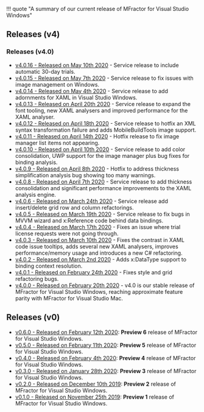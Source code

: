 !!! quote "A summary of our current release of MFractor for Visual Studio Windows"

## Releases (v4)

### Releases (v4.0)

 * [v4.0.16 - Released on May 10th 2020](v4/v4.0.md#v4016) - Service release to include automatic 30-day trials.
 * [v4.0.15 - Released on May 7th 2020](v4/v4.0.md#v4015) - Service release to fix issues with image management on Windows.
 * [v4.0.14 - Released on May 4th 2020](v4/v4.0.md#v4014) - Service release to add adornments for XAML in Visual Studio Windows.
 * [v4.0.13 - Released on April 20th 2020](v4/v4.0.md#v4013) - Service release to expand the font tooling, new XAML analysers and improved performance for the XAML analyser.
 * [v4.0.12 - Released on April 18th 2020](v4/v4.0.md#v4012) - Service release to hotfix an XML syntax transformation failure and adds MobileBuildTools image support.
 * [v4.0.11 - Released on April 14th 2020](v4/v4.0.md#v4011) - Hotfix release to fix image manager list items not appearing.
 * [v4.0.10 - Released on April 10th 2020](v4/v4.0.md#v4010) - Service release to add color consolidation, UWP support for the image manager plus bug fixes for binding analysis.
 * [v4.0.9 - Released on April 8th 2020](v4/v4.0.md#v409) - Hotfix to address thickness simplification analysis bug showing too many warnings.
 * [v4.0.8 - Released on April 7th 2020](v4/v4.0.md#v408) - Service release to add thickness consolidation and significant performance improvements to the XAML analysis engine.
 * [v4.0.6 - Released on March 24th 2020](v4/v4.0.md#v406) - Service release add insert/delete grid row and column refactorings.
 * [v4.0.5 - Released on March 19th 2020](v4/v4.0.md#v405) - Service release to fix bugs in MVVM wizard and x:Reference code behind data bindings.
 * [v4.0.4 - Released on March 17th 2020](v4/v4.0.md#v404) - Fixes an issue where trial license requests were not going through.
 * [v4.0.3 - Released on March 10th 2020](v4/v4.0.md#v403) - Fixes the contrast in XAML code issue tooltips, adds several new XAML analysers, improves performance/memory usage and introduces a new C# refactoring.
 * [v4.0.2 - Released on March 2nd 2020](v4/v4.0.md#v402) - Adds x:DataType support to binding context resolution.
 * [v4.0.1 - Released on February 24th 2020](v4/v4.0.md#v401) - Fixes style and grid refactoring bugs.
 * [v4.0.0 - Released on February 20th 2020](v4/v4.0.md#v400) - v4.0 is our stable release of MFractor for Visual Studio Windows, reaching approximate feature parity with MFractor for Visual Studio Mac.

## Releases (v0)

 * [v0.6.0 - Released on February 12th 2020](v0/v0.6.md#v060): **Preview 6** release of MFractor for Visual Studio Windows.
 * [v0.5.0 - Released on February 11th 2020](v0/v0.5.md#v050): **Preview 5** release of MFractor for Visual Studio Windows.
 * [v0.4.0 - Released on February 4th 2020](v0/v0.4.md#v040): **Preview 4** release of MFractor for Visual Studio Windows.
 * [v0.3.0 - Released on January 28th 2020](v0/v0.3.md#v030): **Preview 3** release of MFractor for Visual Studio Windows.
 * [v0.2.0 - Released on December 10th 2019](v0/v0.2.md#v020): **Preview 2** release of MFractor for Visual Studio Windows.
 * [v0.1.0 - Released on November 25th 2019](v0/v0.1.md#v010): **Preview 1** release of MFractor for Visual Studio Windows.
